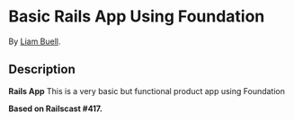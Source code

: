 # Basic Rails App Using Foundation
<!-- If you'd like to use a logo instead uncomment this code and remove the text above this line

  ![Logo](URL to logo img file goes here)

-->

By [Liam Buell](http://www.liambuell.com).

## Description
**Rails App** This is a very basic but functional product app using Foundation

**Based on Railscast #417.**
	 